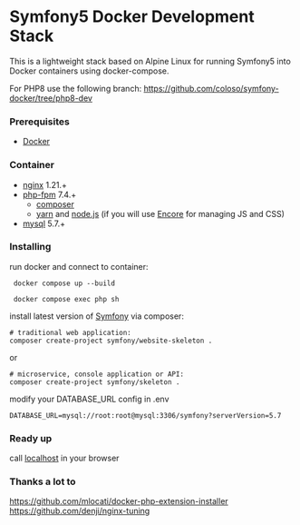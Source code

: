 # Symfony5 Docker Development Stack
This is a lightweight stack based on Alpine Linux for running Symfony5 into Docker containers using docker-compose.  

<!--[![Build Status](https://travis-ci.com/coloso/symfony-docker.svg?branch=master)](https://travis-ci.org/coloso/symfony-docker)-->

For PHP8 use the following branch: https://github.com/coloso/symfony-docker/tree/php8-dev  

### Prerequisites
* [Docker](https://www.docker.com/)

### Container
 - [nginx](https://hub.docker.com/_/nginx) 1.21.+
 - [php-fpm](https://hub.docker.com/_/php) 7.4.+
    - [composer](https://getcomposer.org/) 
    - [yarn](https://yarnpkg.com/lang/en/) and [node.js](https://nodejs.org/en/) (if you will use [Encore](https://symfony.com/doc/current/frontend/encore/installation.html) for managing JS and CSS)
- [mysql](https://hub.docker.com/_/mysql/) 5.7.+

### Installing

run docker and connect to container:
```
 docker compose up --build
```
```
 docker compose exec php sh
```
install latest version of [Symfony](http://symfony.com/doc/current/setup.html) via composer:
```
# traditional web application: 
composer create-project symfony/website-skeleton .
```
or 
```
# microservice, console application or API:
composer create-project symfony/skeleton .
```

modify your DATABASE_URL config in .env 
```
DATABASE_URL=mysql://root:root@mysql:3306/symfony?serverVersion=5.7
```
### Ready up
call [localhost](http://localhost/) in your browser

### Thanks a lot to
https://github.com/mlocati/docker-php-extension-installer \
https://github.com/denji/nginx-tuning